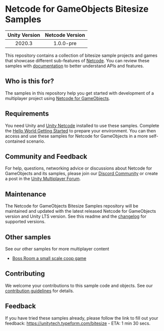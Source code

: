 # Netcode for GameObjects Bitesize Samples

|Unity Version|Netcode Version|
|:-------:|:-------:|
|2020.3|1.0.0-pre|

This repository contains a collection of bitesize sample projects and games that showcase different 
sub-features of [Netcode](https://github.com/Unity-Technologies/com.unity.netcode.gameobjects). You can review these samples with [documentation](https://docs-multiplayer.unity3d.com/netcode/current/learn/bitesize/bitesize-introduction) to better understand APIs and features.

## Who is this for?

The samples in this repository help you get started with development of a multiplayer 
project using [Netcode for GameObjects](https://github.com/Unity-Technologies/com.unity.netcode.gameobjects). 

## Requirements

You need Unity and [Unity Netcode](https://github.com/Unity-Technologies/com.unity.netcode.gameobjects) installed to use these samples. Complete the [Hello World Getting Started](https://docs-multiplayer.unity3d.com/netcode/current/tutorials/helloworld) to prepare your environment. You can then access and use these samples for Netcode for GameObjects in a more self-contained scenario.

## Community and Feedback

For help, questions, networking advice or discussions about Netcode for GameObjects and its samples, please join our [Discord Community](https://discord.gg/FM8SE9E) or create a post in the [Unity Multiplayer Forum](https://forum.unity.com/forums/netcode-for-gameobjects.661/).

## Maintenance

The Netcode for GameObjects Bitesize Samples repository will be maintained and updated with the latest released Netcode for GameObjects version and Unity LTS version. See this readme and the [changelog](https://github.com/Unity-Technologies/com.unity.multiplayer.samples.bitesize/blob/main/CHANGELOG.md) for supported versions.

## Other samples
See our other samples for more multiplayer content
- [Boss Room a small scale coop game](https://github.com/Unity-Technologies/com.unity.multiplayer.samples.coop/releases/latest)

## Contributing
We welcome your contributions to this sample code and objects. See our [contribution guidelines](CONTRIBUTING.md) for details.

## Feedback
If you have tried these samples already, please follow the link to fill out your feedback: https://unitytech.typeform.com/bitesize - ETA: 1 min 30 secs.
